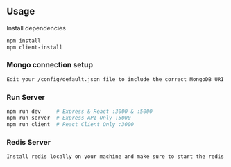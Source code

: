 
## Usage

Install dependencies

```bash
npm install
npm client-install
```

### Mongo connection setup
```bash
Edit your /config/default.json file to include the correct MongoDB URI
```
### Run Server

```bash
npm run dev     # Express & React :3000 & :5000
npm run server  # Express API Only :5000
npm run client  # React Client Only :3000
```
### Redis Server

```bash
Install redis locally on your machine and make sure to start the redis server before starting the application
```

